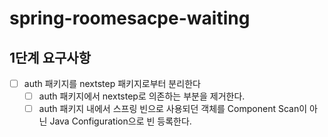 # spring-roomesacpe-waiting

## 1단계 요구사항

* [ ] auth 패키지를 nextstep 패키지로부터 분리한다
  * [ ] auth 패키지에서 nextstep로 의존하는 부분을 제거한다.
  * [ ] auth 패키지 내에서 스프링 빈으로 사용되던 객체를 Component Scan이 아닌 Java Configuration으로 빈 등록한다.
